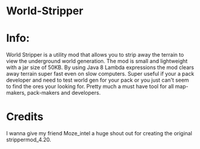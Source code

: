 # World-Stripper

# Info:
World Stripper is a utility mod that allows you to strip away the terrain to view the underground world generation. The mod is small and lightweight with a jar size of 50KB. By using Java 8 Lambda expressions the mod clears away terrain super fast even on slow computers. Super useful if your a pack developer and need to test world gen for your pack or you just can't seem to find the ores your looking for. Pretty much a must have tool for all map-makers, pack-makers and developers.

# Credits
I wanna give my friend Moze_intel a huge shout out for creating the original strippermod_4.20.
